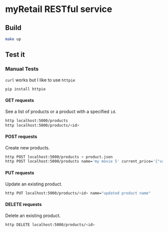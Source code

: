 # myRetail RESTful service

## Build

```bash
make up
```

## Test it

### Manual Tests

`curl` works but I like to use `httpie`

```bash
pip install httpie
```

#### GET requests

See a list of products or a product with a specified `id`.

```bash
http localhost:5000/products
http localhost:5000/products/<id>
```

#### POST requests

Create new products.

```bash
http POST localhost:5000/products < product.json
http POST localhost:5000/products name='my movie 5' current_price='{"value": 12.99}'
```

#### PUT requests

Update an existing product.

```bash
http PUT localhost:5000/products/<id> name="updated product name"
```

#### DELETE requests

Delete an existing product.

```bash
http DELETE localhost:5000/products/<id>
```

